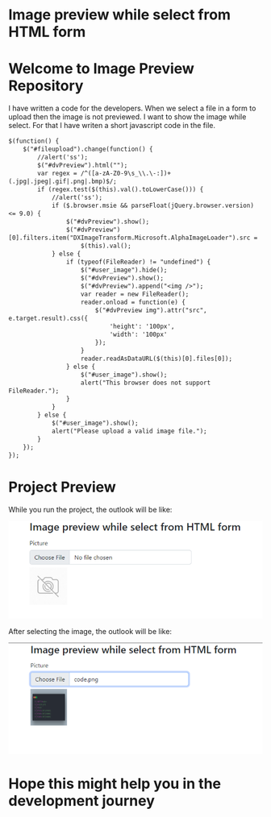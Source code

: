 # Image preview while select from HTML form

# Welcome to Image Preview Repository

I have written a code for the developers. When we select a file in a form to upload then the image is not previewed. I want to show the image while select. For that I have writen a short javascript code in the file.

```
$(function() {
	$("#fileupload").change(function() {
		//alert('ss');
		$("#dvPreview").html("");
		var regex = /^([a-zA-Z0-9\s_\\.\-:])+(.jpg|.jpeg|.gif|.png|.bmp)$/;
		if (regex.test($(this).val().toLowerCase())) {
			//alert('ss');
			if ($.browser.msie && parseFloat(jQuery.browser.version) <= 9.0) {
				$("#dvPreview").show();
				$("#dvPreview")[0].filters.item("DXImageTransform.Microsoft.AlphaImageLoader").src =
					$(this).val();
			} else {
				if (typeof(FileReader) != "undefined") {
					$("#user_image").hide();
					$("#dvPreview").show();
					$("#dvPreview").append("<img />");
					var reader = new FileReader();
					reader.onload = function(e) {
						$("#dvPreview img").attr("src", e.target.result).css({
							'height': '100px',
							'width': '100px'
						});
					}
					reader.readAsDataURL($(this)[0].files[0]);
				} else {
					$("#user_image").show();
					alert("This browser does not support FileReader.");
				}
			}
		} else {
			$("#user_image").show();
			alert("Please upload a valid image file.");
		}
	});
});
```

# Project Preview

While you run the project, the outlook will be like:

![Project Preview!](preview1.png "Project Preview 1")

After selecting the image, the outlook will be like:

![Project Preview!](preview2.png "Project Preview 2")

# Hope this might help you in the development journey
